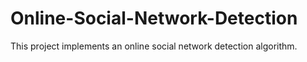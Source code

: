 # Online-Social-Network-Detection
This project implements an online social network detection algorithm.
